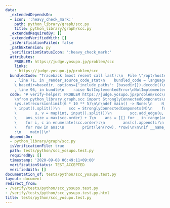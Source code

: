```yaml
---
data:
  _extendedDependsOn:
  - icon: ':heavy_check_mark:'
    path: python_library/graph/scc.py
    title: python_library/graph/scc.py
  _extendedRequiredBy: []
  _extendedVerifiedWith: []
  _isVerificationFailed: false
  _pathExtension: py
  _verificationStatusIcon: ':heavy_check_mark:'
  attributes:
    PROBLEM: https://judge.yosupo.jp/problem/scc
    links:
    - https://judge.yosupo.jp/problem/scc
  bundledCode: "Traceback (most recent call last):\n  File \"/opt/hostedtoolcache/Python/3.9.1/x64/lib/python3.9/site-packages/onlinejudge_verify/documentation/build.py\"\
    , line 71, in _render_source_code_stat\n    bundled_code = language.bundle(stat.path,\
    \ basedir=basedir, options={'include_paths': [basedir]}).decode()\n  File \"/opt/hostedtoolcache/Python/3.9.1/x64/lib/python3.9/site-packages/onlinejudge_verify/languages/python.py\"\
    , line 96, in bundle\n    raise NotImplementedError\nNotImplementedError\n"
  code: "# verify-helper: PROBLEM https://judge.yosupo.jp/problem/scc\nimport sys\n\
    \nfrom python_library.graph.scc import StronglyConnectedComponets\n\ninput = sys.stdin.buffer.readline\n\
    sys.setrecursionlimit(6 * 10 ** 5)\n\n\ndef main() -> None:\n    N, M = map(int,\
    \ input().split())\n    scc = StronglyConnectedComponets(N)\n    for _ in range(M):\n\
    \        u, v = map(int, input().split())\n        scc.add_edge(u, v)\n    scc.run()\n\
    \    ans_size = max(scc.order) + 1\n    ans = [[] for _ in range(ans_size)]\n\
    \    for i, c in enumerate(scc.order):\n        ans[c].append(i)\n    print(ans_size)\n\
    \    for row in ans:\n        print(len(row), *row)\n\n\nif __name__ == \"__main__\"\
    :\n    main()\n"
  dependsOn:
  - python_library/graph/scc.py
  isVerificationFile: true
  path: tests/python/scc_yosupo.test.py
  requiredBy: []
  timestamp: '2020-09-08 06:49:11+09:00'
  verificationStatus: TEST_ACCEPTED
  verifiedWith: []
documentation_of: tests/python/scc_yosupo.test.py
layout: document
redirect_from:
- /verify/tests/python/scc_yosupo.test.py
- /verify/tests/python/scc_yosupo.test.py.html
title: tests/python/scc_yosupo.test.py
---
```

